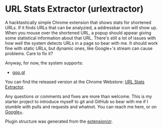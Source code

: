URL Stats Extractor (urlextractor)
============

A hacktastically simple Chrome extension that shows stats for shortened URLs.  If it finds URLs that can be analyzied, a addressbar icon will show up.  When you mouse over the shortened URL, a popup should appear giving some statistical information about that URL.  There's still a lot of issues with how well the system detects URLs in a page so bear with me.  It should work fine with static URLs, but dynamic ones, like Google+'s stream can cause problems.  Care to fix it?

Anyway, for now, the system supports:
* [goo.gl](http://goo.gl)

You can find the released version at the Chrome Webstore: [URL Stats Extractor](http://goo.gl/SZNDP).

Any questions or comments and fixes are more than welcome.  This is my starter project to introduce myself to git and GitHub so bear with me if I stumble with pulls and requests and whatnot.  You can reach me here, or on [Google+](http://goo.gl/j2cjL).

Plugin structure was generated from the [extensionizr](http://extensionizr.com/).